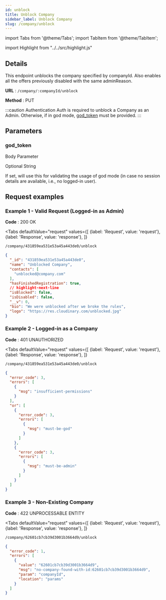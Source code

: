 ```yaml
---
id: unblock
title: Unblock Company
sidebar_label: Unblock Company
slug: /company/unblock
---
```


import Tabs from '@theme/Tabs';
import TabItem from '@theme/TabItem';

import Highlight from "../../src/highlight.js"

## Details

This endpoint unblocks the company specified by companyId.
Also enables all the offers previously disabled with the same adminReason.

**URL** : `/company/:companyId/unblock`

**Method** : <Highlight level="info" inline>PUT</Highlight>

:::caution Authentication
Auth is required to unblock a Company as an Admin. Otherwise, if in god mode, [god_token](#god_token) must be
provided.
:::

## Parameters

### god_token

<Highlight level="info">Body Parameter</Highlight>

<Highlight level="success" inline>Optional</Highlight>
<Highlight level="secondary" inline>String</Highlight>

If set, will use this for validating the usage of god mode (in case no session details are available, i.e., no logged-in
user).

## Request examples

### Example 1 - Valid Request (Logged-in as Admin)

**Code** : <Highlight level="success" inline>200 OK</Highlight>

<Tabs
defaultValue="request"
values={[
{label: 'Request', value: 'request'},
{label: 'Response', value: 'response'},
]}
>

<TabItem value="request">

```bash
/company/431859ea531e53a45a443de0/unblock
```

</TabItem>

<TabItem value="response">

```json
{
  "_id": "431859ea531e53a45a443de0",
  "name": "Unblocked Company",
  "contacts": [
    "unblocked@company.com"
  ],
  "hasFinishedRegistration": true,
  // highlight-next-line
  "isBlocked": false,
  "isDisabled": false,
  "__v": 0,
  "bio": "We were unblocked after we broke the rules",
  "logo": "https://res.cloudinary.com/unblocked.jpg"
}
```

</TabItem>
</Tabs>

### Example 2 - Logged-in as a Company

**Code** : <Highlight level="danger" inline>401 UNAUTHORIZED</Highlight>

<Tabs
defaultValue="request"
values={[
{label: 'Request', value: 'request'},
{label: 'Response', value: 'response'},
]}
>

<TabItem value="request">

```bash
/company/431859ea531e53a45a443de0/unblock
```

</TabItem>

<TabItem value="response">

```json
{
  "error_code": 3,
  "errors": [
    {
      "msg": "insufficient-permissions"
    }
  ],
  "or": [
    {
      "error_code": 3,
      "errors": [
        {
          "msg": "must-be-god"
        }
      ]
    },
    {
      "error_code": 3,
      "errors": [
        {
          "msg": "must-be-admin"
        }
      ]
    }
  ]
}
```

</TabItem>
</Tabs>

### Example 3 - Non-Existing Company

**Code** : <Highlight level="danger" inline>422 UNPROCESSABLE ENTITY</Highlight>

<Tabs
defaultValue="request"
values={[
{label: 'Request', value: 'request'},
{label: 'Response', value: 'response'},
]}
>

<TabItem value="request">

```bash
/company/62601cb7cb39d3001b3664d9/unblock
```

</TabItem>

<TabItem value="response">

```json
{
  "error_code": 1,
  "errors": [
    {
      "value": "62601cb7cb39d3001b3664d9",
      "msg": "no-company-found-with-id:62601cb7cb39d3001b3664d9",
      "param": "companyId",
      "location": "params"
    }
  ]
}
```

</TabItem>
</Tabs>
